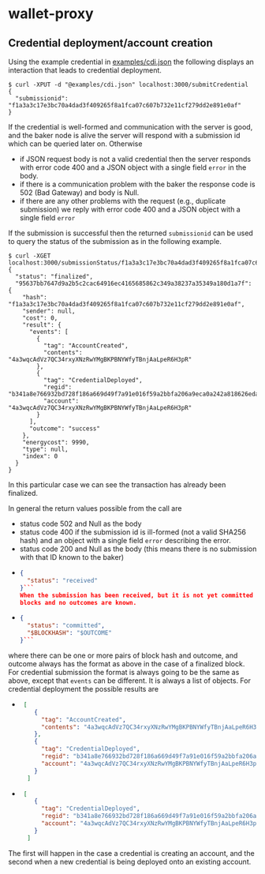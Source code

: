 # wallet-proxy

## Credential deployment/account creation

Using the example credential in [examples/cdi.json](examples/cdi.json) the
following displays an interaction that leads to credential deployment.

```console
$ curl -XPUT -d "@examples/cdi.json" localhost:3000/submitCredential
{
  "submissionid": "f1a3a3c17e3bc70a4dad3f409265f8a1fca07c607b732e11cf279dd2e891e0af"
}
```

If the credential is well-formed and communication with the server is good, and
the baker node is alive the server will respond with a submission id which can
be queried later on. Otherwise 

- if JSON request body is not a valid credential then the server responds with
  error code 400 and a JSON object with a single field `error` in the body.
- if there is a communication problem with the baker the response code is 502
  (Bad Gateway) and body is Null.
- if there are any other problems with the request (e.g., duplicate submission)
  we reply with error code 400 and a JSON object with a single field `error`

If the submission is successful then the returned `submissionid` can be used to
query the status of the submission as in the following example.

```console
$ curl -XGET localhost:3000/submissionStatus/f1a3a3c17e3bc70a4dad3f409265f8a1fca07c607b732e11cf279dd2e891e0af
{
  "status": "finalized",
  "95637bb7647d9a2b5c2cac64916ec4165685862c349a38237a35349a180d1a7f": {
    "hash": "f1a3a3c17e3bc70a4dad3f409265f8a1fca07c607b732e11cf279dd2e891e0af",
    "sender": null,
    "cost": 0,
    "result": {
      "events": [
        {
          "tag": "AccountCreated",
          "contents": "4a3wqcAdVz7QC34rxyXNzRwYMgBKPBNYWfyTBnjAaLpeR6H3pR"
        },
        {
          "tag": "CredentialDeployed",
          "regid": "b341a8e766932bd728f186a669d49f7a91e016f59a2bbfa206a9eca0a242a818626eda2f7f58e10ed13ac9d5fae7f2ff",
          "account": "4a3wqcAdVz7QC34rxyXNzRwYMgBKPBNYWfyTBnjAaLpeR6H3pR"
        }
      ],
      "outcome": "success"
    },
    "energycost": 9990,
    "type": null,
    "index": 0
  }
}
```

In this particular case we can see the transaction has already been finalized.

In general the return values possible from the call are
- status code 502 and Null as the body
- status code 400 if the submission id is ill-formed (not a valid SHA256 hash)
  and an object with a single field `error` describing the error.
- status code 200 and Null as the body (this means there is no submission with
  that ID known to the baker)
- ```json
  {
    "status": "received"
  }```
  When the submission has been received, but it is not yet committed to any
  blocks and no outcomes are known.
  
- ```json
  {
    "status": "committed",
    "$BLOCKHASH": "$OUTCOME"
  }```

where there can be one or more pairs of block hash and outcome, and outcome
always has the format as above in the case of a finalized block. For
credential submission the format is always going to be the same as above,
except that `events` can be different. It is always a list of objects. For
credential deployment the possible results are

  - ```json
     [
        {
          "tag": "AccountCreated",
          "contents": "4a3wqcAdVz7QC34rxyXNzRwYMgBKPBNYWfyTBnjAaLpeR6H3pR"
        },
        {
          "tag": "CredentialDeployed",
          "regid": "b341a8e766932bd728f186a669d49f7a91e016f59a2bbfa206a9eca0a242a818626eda2f7f58e10ed13ac9d5fae7f2ff",
          "account": "4a3wqcAdVz7QC34rxyXNzRwYMgBKPBNYWfyTBnjAaLpeR6H3pR"
        }
      ]

  - ```json
     [
        {
          "tag": "CredentialDeployed",
          "regid": "b341a8e766932bd728f186a669d49f7a91e016f59a2bbfa206a9eca0a242a818626eda2f7f58e10ed13ac9d5fae7f2ff",
          "account": "4a3wqcAdVz7QC34rxyXNzRwYMgBKPBNYWfyTBnjAaLpeR6H3pR"
        }
      ]
    
  The first will happen in the case a credential is creating an account, and the
  second when a new credential is being deployed onto an existing account.
